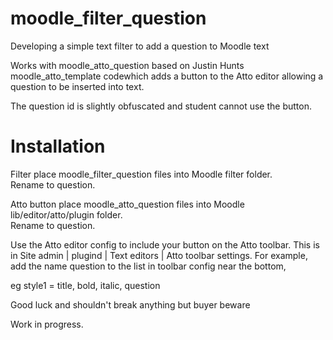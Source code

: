 # moodle_filter_question
Developing a simple text filter to add a question to Moodle text

Works with moodle_atto_question based on Justin Hunts moodle_atto_template codewhich adds a button to the Atto editor 
allowing a question to be inserted into text.  

The question id is slightly obfuscated and student cannot use the button.

Installation
===========

Filter
place moodle_filter_question files into Moodle filter folder.  
Rename to question.

Atto button
place moodle_atto_question files into Moodle lib/editor/atto/plugin folder.  
Rename to question.

Use the Atto editor config to include your button on the Atto toolbar. 
This is in Site admin | plugind | Text editors | Atto toolbar settings.
For example, add the name question to the list in toolbar config near the bottom, 

eg style1 = title, bold, italic, question

Good luck and shouldn't break anything but buyer beware

Work in progress.
